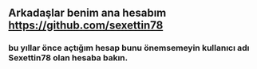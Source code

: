 ## Arkadaşlar benim ana hesabım https://github.com/sexettin78
### bu yıllar önce açtığım hesap bunu önemsemeyin kullanıcı adı Sexettin78 olan hesaba bakın.
